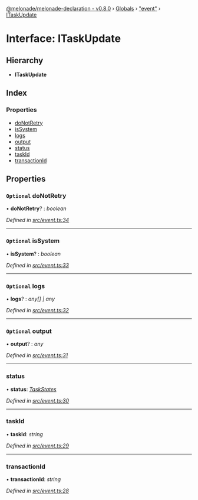 [@melonade/melonade-declaration - v0.8.0](../README.md) › [Globals](../globals.md) › ["event"](../modules/_event_.md) › [ITaskUpdate](_event_.itaskupdate.md)

# Interface: ITaskUpdate

## Hierarchy

* **ITaskUpdate**

## Index

### Properties

* [doNotRetry](_event_.itaskupdate.md#optional-donotretry)
* [isSystem](_event_.itaskupdate.md#optional-issystem)
* [logs](_event_.itaskupdate.md#optional-logs)
* [output](_event_.itaskupdate.md#optional-output)
* [status](_event_.itaskupdate.md#status)
* [taskId](_event_.itaskupdate.md#taskid)
* [transactionId](_event_.itaskupdate.md#transactionid)

## Properties

### `Optional` doNotRetry

• **doNotRetry**? : *boolean*

*Defined in [src/event.ts:34](https://github.com/devit-tel/melonade-declaration/blob/eb487fd/src/event.ts#L34)*

___

### `Optional` isSystem

• **isSystem**? : *boolean*

*Defined in [src/event.ts:33](https://github.com/devit-tel/melonade-declaration/blob/eb487fd/src/event.ts#L33)*

___

### `Optional` logs

• **logs**? : *any[] | any*

*Defined in [src/event.ts:32](https://github.com/devit-tel/melonade-declaration/blob/eb487fd/src/event.ts#L32)*

___

### `Optional` output

• **output**? : *any*

*Defined in [src/event.ts:31](https://github.com/devit-tel/melonade-declaration/blob/eb487fd/src/event.ts#L31)*

___

###  status

• **status**: *[TaskStates](../enums/_state_.taskstates.md)*

*Defined in [src/event.ts:30](https://github.com/devit-tel/melonade-declaration/blob/eb487fd/src/event.ts#L30)*

___

###  taskId

• **taskId**: *string*

*Defined in [src/event.ts:29](https://github.com/devit-tel/melonade-declaration/blob/eb487fd/src/event.ts#L29)*

___

###  transactionId

• **transactionId**: *string*

*Defined in [src/event.ts:28](https://github.com/devit-tel/melonade-declaration/blob/eb487fd/src/event.ts#L28)*
